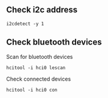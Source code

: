 ## Check i2c address
```
i2cdetect -y 1
```

## Check bluetooth devices

Scan for bluetooth devices
```
hcitool -i hci0 lescan 
```
Check connected devices
```
hcitool -i hci0 con
```